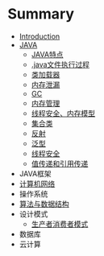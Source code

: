# Summary

* [Introduction](README.md)
* [JAVA](chapter1.md)
  * [JAVA特点](chapter1/test.md)
  * [.java文件执行过程](chapter1/javawen-jian-zhi-xing-guo-cheng.md)
  * [类加载器](chapter1/lei-jia-zai-qi.md)
  * [内存泄漏](chapter1/nei-cun-xie-lou.md)
  * [GC](chapter1/gcyuan-li.md)
  * [内存管理](chapter1/nei-cun.md)
  * [线程安全、内存模型](chapter1/xian-cheng-an-quan.md)
  * [集合类](chapter1/ji-he-lei.md)
  * [反射](chapter1/fan-she.md)
  * [泛型](chapter1/fan-xing.md)
  * [线程安全](chapter1/xian-cheng-an-quan.md)
  * [值传递和引用传递](chapter1/zhi-chuan-di-he-yin-yong-chuan-di.md)
* JAVA框架
* [计算机网络](javate-dian.md)
* 操作系统
* [算法与数据结构](suan-fa-yu-shu-ju-jie-gou.md)
* 设计模式
  * [生产者消费者模式](sheng-chan-zhe-xiao-fei-zhe-mo-shi.md)
* 数据库
* 云计算

